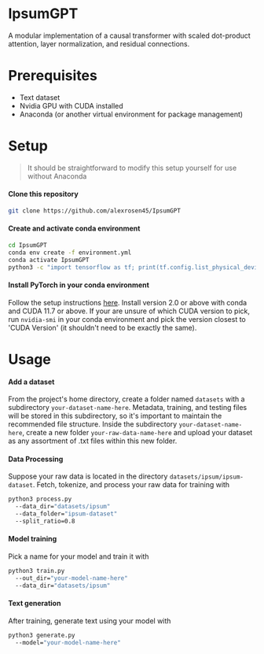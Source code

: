 # IpsumGPT
A modular implementation of a causal transformer with scaled dot-product attention, layer normalization, and residual connections.

# Prerequisites
- Text dataset
- Nvidia GPU with CUDA installed
- Anaconda (or another virtual environment for package management)

# Setup
> It should be straightforward to modify this setup yourself for use without Anaconda

#### Clone this repository
```sh
git clone https://github.com/alexrosen45/IpsumGPT
```
#### Create and activate conda environment
```sh
cd IpsumGPT
conda env create -f environment.yml
conda activate IpsumGPT
python3 -c "import tensorflow as tf; print(tf.config.list_physical_devices('GPU'))"
```
#### Install PyTorch in your conda environment
Follow the setup instructions [here](https://pytorch.org/). Install version 2.0 or above with conda and CUDA 11.7 or above. If your are unsure of which CUDA version to pick, run `nvidia-smi` in your conda environment and pick the version closest to 'CUDA Version' (it shouldn't need to be exactly the same).

# Usage
#### Add a dataset
From the project's home directory, create a folder named `datasets` with a subdirectory `your-dataset-name-here`. Metadata, training, and testing files will be stored in this subdirectory, so it's important to maintain the recommended file structure. Inside the subdirectory `your-dataset-name-here`, create a new folder `your-raw-data-name-here` and upload your dataset as any assortment of .txt files within this new folder.

#### Data Processing
Suppose your raw data is located in the directory `datasets/ipsum/ipsum-dataset`. Fetch, tokenize, and process your raw data for training with
```sh
python3 process.py
  --data_dir="datasets/ipsum"
  --data_folder="ipsum-dataset"
  --split_ratio=0.8
```
#### Model training
Pick a name for your model and train it with
```sh
python3 train.py
  --out_dir="your-model-name-here"
  --data_dir="datasets/ipsum"
```
#### Text generation
After training, generate text using your model with
```sh
python3 generate.py
  --model="your-model-name-here"
```
